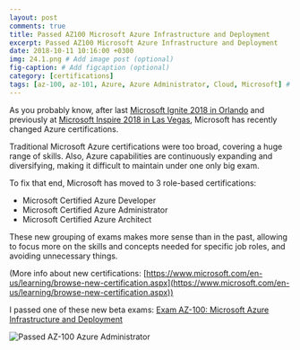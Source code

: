```yaml
---
layout: post
comments: true
title: Passed AZ100 Microsoft Azure Infrastructure and Deployment
excerpt: Passed AZ100 Microsoft Azure Infrastructure and Deployment
date: 2018-10-11 10:16:00 +0300
img: 24.1.png # Add image post (optional)
fig-caption: # Add figcaption (optional)
category: [certifications]
tags: [az-100, az-101, Azure, Azure Administrator, Cloud, Microsoft] # add tag
---
```


As you probably know, after last [Microsoft Ignite 2018 in Orlando](https://www.microsoft.com/en-us/ignite) and previously at [Microsoft Inspire 2018 in Las Vegas](https://partner.microsoft.com/en-ee/inspire/), Microsoft has recently changed Azure certifications.

Traditional Microsoft Azure certifications were too broad, covering a huge range of skills. Also, Azure capabilities are continuously expanding and diversifying, making it difficult to maintain under one only big exam.

To fix that end, Microsoft has moved to 3 role-based certifications:

* Microsoft Certified Azure Developer
* Microsoft Certified Azure Administrator
* Microsoft Certified Azure Architect

These new grouping of exams makes more sense than in the past, allowing to focus more on the skills and concepts needed for specific job roles, and avoiding unnecessary things.

(More info about new certifications: [https://www.microsoft.com/en-us/learning/browse-new-certification.aspx](https://www.microsoft.com/en-us/learning/browse-new-certification.aspx))


I passed one of these new beta exams: [Exam AZ-100: Microsoft Azure Infrastructure and Deployment](https://www.microsoft.com/en-us/learning/exam-az-100.aspx)

![Passed AZ-100 Azure Administrator]({{site.baseurl}}/assets/img/24.1.png)
